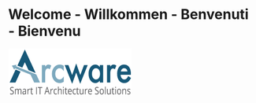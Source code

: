 # Welcome - Willkommen - Benvenuti - Bienvenu
[![Arcware - Smart IT Architecture Solutions](profile/Arcware-logo.png)](https://arcware.io)
